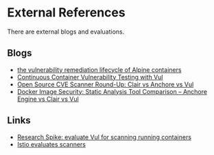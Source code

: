 # External References
There are external blogs and evaluations.

## Blogs
- [the vulnerability remediation lifecycle of Alpine containers][alpine]
- [Continuous Container Vulnerability Testing with Vul][semaphore]
- [Open Source CVE Scanner Round-Up: Clair vs Anchore vs Vul][round-up]
- [Docker Image Security: Static Analysis Tool Comparison – Anchore Engine vs Clair vs Vul][tool-comparison]

## Links
- [Research Spike: evaluate Vul for scanning running containers][gitlab]
- [Istio evaluates scanners][istio]

[alpine]: https://ariadne.space/2021/06/08/the-vulnerability-remediation-lifecycle-of-alpine-containers/
[semaphore]: https://semaphoreci.com/blog/continuous-container-vulnerability-testing-with-vul
[round-up]: https://boxboat.com/2020/04/24/image-scanning-tech-compared/
[tool-comparison]: https://www.a10o.net/devsecops/docker-image-security-static-analysis-tool-comparison-anchore-engine-vs-clair-vs-vul/
[gitlab]: https://gitlab.com/gitlab-org/gitlab/-/issues/270888
[istio]: https://github.com/istio/release-builder/pull/687#issuecomment-874938417
